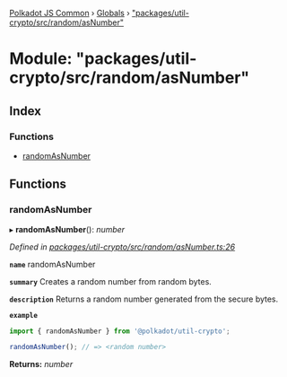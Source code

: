 [Polkadot JS Common](../README.md) › [Globals](../globals.md) › ["packages/util-crypto/src/random/asNumber"](_packages_util_crypto_src_random_asnumber_.md)

# Module: "packages/util-crypto/src/random/asNumber"

## Index

### Functions

* [randomAsNumber](_packages_util_crypto_src_random_asnumber_.md#randomasnumber)

## Functions

###  randomAsNumber

▸ **randomAsNumber**(): *number*

*Defined in [packages/util-crypto/src/random/asNumber.ts:26](https://github.com/polkadot-js/common/blob/92cc8fc4e/packages/util-crypto/src/random/asNumber.ts#L26)*

**`name`** randomAsNumber

**`summary`** Creates a random number from random bytes.

**`description`** 
Returns a random number generated from the secure bytes.

**`example`** 
<BR>

```javascript
import { randomAsNumber } from '@polkadot/util-crypto';

randomAsNumber(); // => <random number>
```

**Returns:** *number*
